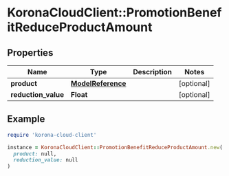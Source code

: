 # KoronaCloudClient::PromotionBenefitReduceProductAmount

## Properties

| Name | Type | Description | Notes |
| ---- | ---- | ----------- | ----- |
| **product** | [**ModelReference**](ModelReference.md) |  | [optional] |
| **reduction_value** | **Float** |  | [optional] |

## Example

```ruby
require 'korona-cloud-client'

instance = KoronaCloudClient::PromotionBenefitReduceProductAmount.new(
  product: null,
  reduction_value: null
)
```

